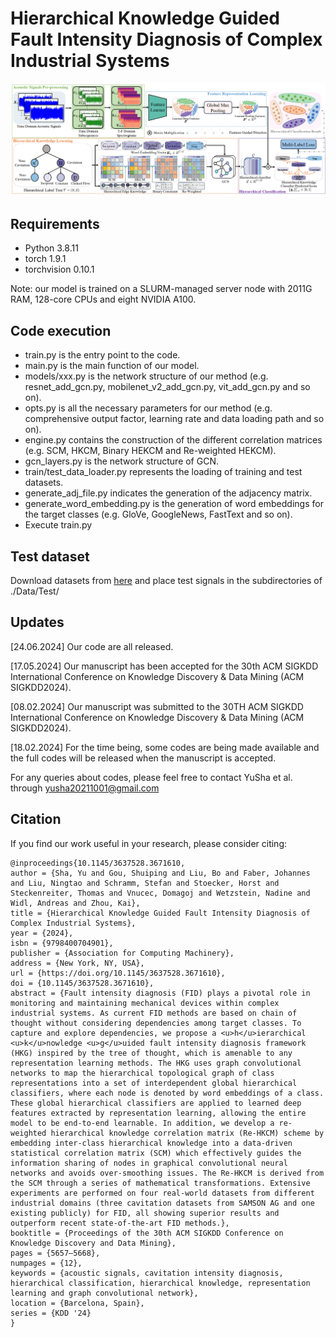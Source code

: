 # Hierarchical Knowledge Guided Fault Intensity Diagnosis of Complex Industrial Systems 

![framework](https://github.com/CavitationDetection/HKG/blob/main/images/framework.png)

## Requirements

- Python 3.8.11
- torch 1.9.1
- torchvision 0.10.1

Note: our model is trained on a SLURM-managed server node with 2011G RAM, 128-core CPUs and eight NVIDIA A100.

## Code execution

- train.py is the entry point to the code.
- main.py is the main function of our model.
- models/xxx.py is the network structure of our method (e.g. resnet_add_gcn.py, mobilenet_v2_add_gcn.py, vit_add_gcn.py and so on).
- opts.py is all the necessary parameters for our method (e.g. comprehensive output factor, learning rate and data loading path and so on).
- engine.py contains the construction of the different correlation matrices (e.g. SCM, HKCM, Binary HEKCM and Re-weighted HEKCM).
- gcn_layers.py is the network structure of GCN.
- train/test_data_loader.py represents the loading of training and test datasets.
- generate_adj_file.py indicates the generation of the adjacency matrix.
- generate_word_embedding.py is the generation of word embeddings for the target classes (e.g. GloVe, GoogleNews, FastText and so on).
- Execute train.py


## Test dataset
Download datasets from [here](https://drive.google.com/drive/folders/1eejPrqM2hWPxSfb0gUhu-F4FD0rhO7sp?usp=sharing) and place test signals in the subdirectories of ./Data/Test/



## Updates
[24.06.2024] Our code are all released.

[17.05.2024] Our manuscript has been accepted for the 30th ACM SIGKDD International Conference on Knowledge Discovery & Data Mining (ACM SIGKDD2024).

[08.02.2024] Our manuscript was submitted to the 30TH ACM SIGKDD International Conference on Knowledge Discovery & Data Mining (ACM SIGKDD2024).

[18.02.2024] For the time being, some codes are being made available and the full codes will be released when the manuscript is accepted.

For any queries about codes, please feel free to contact YuSha et al. through yusha20211001@gmail.com

## Citation
If you find our work useful in your research, please consider citing:
```
@inproceedings{10.1145/3637528.3671610,
author = {Sha, Yu and Gou, Shuiping and Liu, Bo and Faber, Johannes and Liu, Ningtao and Schramm, Stefan and Stoecker, Horst and Steckenreiter, Thomas and Vnucec, Domagoj and Wetzstein, Nadine and Widl, Andreas and Zhou, Kai},
title = {Hierarchical Knowledge Guided Fault Intensity Diagnosis of Complex Industrial Systems},
year = {2024},
isbn = {9798400704901},
publisher = {Association for Computing Machinery},
address = {New York, NY, USA},
url = {https://doi.org/10.1145/3637528.3671610},
doi = {10.1145/3637528.3671610},
abstract = {Fault intensity diagnosis (FID) plays a pivotal role in monitoring and maintaining mechanical devices within complex industrial systems. As current FID methods are based on chain of thought without considering dependencies among target classes. To capture and explore dependencies, we propose a <u>h</u>ierarchical <u>k</u>nowledge <u>g</u>uided fault intensity diagnosis framework (HKG) inspired by the tree of thought, which is amenable to any representation learning methods. The HKG uses graph convolutional networks to map the hierarchical topological graph of class representations into a set of interdependent global hierarchical classifiers, where each node is denoted by word embeddings of a class. These global hierarchical classifiers are applied to learned deep features extracted by representation learning, allowing the entire model to be end-to-end learnable. In addition, we develop a re-weighted hierarchical knowledge correlation matrix (Re-HKCM) scheme by embedding inter-class hierarchical knowledge into a data-driven statistical correlation matrix (SCM) which effectively guides the information sharing of nodes in graphical convolutional neural networks and avoids over-smoothing issues. The Re-HKCM is derived from the SCM through a series of mathematical transformations. Extensive experiments are performed on four real-world datasets from different industrial domains (three cavitation datasets from SAMSON AG and one existing publicly) for FID, all showing superior results and outperform recent state-of-the-art FID methods.},
booktitle = {Proceedings of the 30th ACM SIGKDD Conference on Knowledge Discovery and Data Mining},
pages = {5657–5668},
numpages = {12},
keywords = {acoustic signals, cavitation intensity diagnosis, hierarchical classification, hierarchical knowledge, representation learning and graph convolutional network},
location = {Barcelona, Spain},
series = {KDD '24}
}
```




